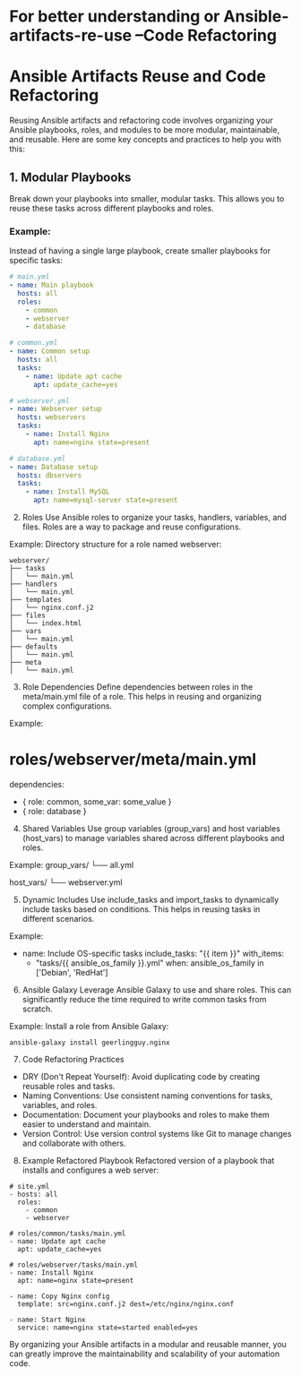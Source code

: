 # For better understanding or Ansible-artifacts-re-use –Code Refactoring
# Ansible Artifacts Reuse and Code Refactoring

Reusing Ansible artifacts and refactoring code involves organizing your Ansible playbooks, roles, and modules to be more modular, maintainable, and reusable. Here are some key concepts and practices to help you with this:

## 1. Modular Playbooks
Break down your playbooks into smaller, modular tasks. This allows you to reuse these tasks across different playbooks and roles.

### Example:
Instead of having a single large playbook, create smaller playbooks for specific tasks:
```yaml
# main.yml
- name: Main playbook
  hosts: all
  roles:
    - common
    - webserver
    - database

# common.yml
- name: Common setup
  hosts: all
  tasks:
    - name: Update apt cache
      apt: update_cache=yes

# webserver.yml
- name: Webserver setup
  hosts: webservers
  tasks:
    - name: Install Nginx
      apt: name=nginx state=present

# database.yml
- name: Database setup
  hosts: dbservers
  tasks:
    - name: Install MySQL
      apt: name=mysql-server state=present

```

2. Roles
Use Ansible roles to organize your tasks, handlers, variables, and files. Roles are a way to package and reuse configurations.

Example:
Directory structure for a role named webserver:
```
webserver/
├── tasks
│   └── main.yml
├── handlers
│   └── main.yml
├── templates
│   └── nginx.conf.j2
├── files
│   └── index.html
├── vars
│   └── main.yml
├── defaults
│   └── main.yml
├── meta
│   └── main.yml

```
3. Role Dependencies
Define dependencies between roles in the meta/main.yml file of a role. This helps in reusing and organizing complex configurations.

Example:
# roles/webserver/meta/main.yml
dependencies:
  - { role: common, some_var: some_value }
  - { role: database }
4. Shared Variables
Use group variables (group_vars) and host variables (host_vars) to manage variables shared across different playbooks and roles.

Example:
group_vars/
└── all.yml

host_vars/
└── webserver.yml

5. Dynamic Includes
Use include_tasks and import_tasks to dynamically include tasks based on conditions. This helps in reusing tasks in different scenarios.

Example:

- name: Include OS-specific tasks
  include_tasks: "{{ item }}"
  with_items:
    - "tasks/{{ ansible_os_family }}.yml"
  when: ansible_os_family in ['Debian', 'RedHat']
6. Ansible Galaxy
Leverage Ansible Galaxy to use and share roles. This can significantly reduce the time required to write common tasks from scratch.

Example:
Install a role from Ansible Galaxy:

```
ansible-galaxy install geerlingguy.nginx
```

7. Code Refactoring Practices

- DRY (Don't Repeat Yourself): Avoid duplicating code by creating reusable roles and tasks.
- Naming Conventions: Use consistent naming conventions for tasks, variables, and roles.
- Documentation: Document your playbooks and roles to make them easier to understand and maintain.
- Version Control: Use version control systems like Git to manage changes and collaborate with others.
8. Example Refactored Playbook
Refactored version of a playbook that installs and configures a web server:

```
# site.yml
- hosts: all
  roles:
    - common
    - webserver

# roles/common/tasks/main.yml
- name: Update apt cache
  apt: update_cache=yes

# roles/webserver/tasks/main.yml
- name: Install Nginx
  apt: name=nginx state=present

- name: Copy Nginx config
  template: src=nginx.conf.j2 dest=/etc/nginx/nginx.conf

- name: Start Nginx
  service: name=nginx state=started enabled=yes
```
By organizing your Ansible artifacts in a modular and reusable manner, you can greatly improve the maintainability and scalability of your automation code.